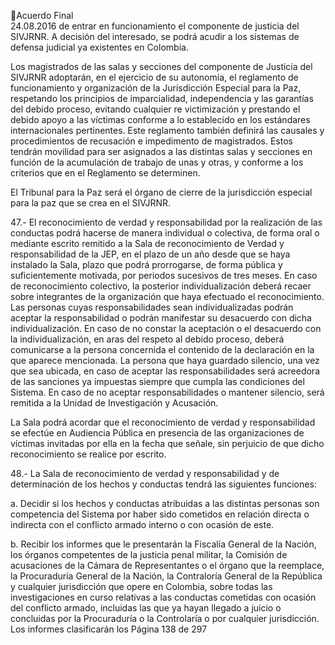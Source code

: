 Acuerdo Final  
24.08.2016 
de entrar en funcionamiento el componente de justicia del SIVJRNR. A decisión del interesado, se podrá 
acudir a los sistemas de defensa judicial ya existentes en Colombia. 
 
Los magistrados de las salas y secciones del componente de Justicia del SIVJRNR adoptarán, en el ejercicio 
de su autonomía, el reglamento de funcionamiento y organización de la Jurisdicción Especial para la Paz, 
respetando los principios de imparcialidad, independencia y las garantías del debido proceso, evitando 
cualquier re victimización y prestando el debido apoyo a las víctimas conforme a lo establecido en los 
estándares internacionales pertinentes. Este reglamento también definirá las causales y procedimientos 
de recusación e impedimento de magistrados. Estos tendrán movilidad para ser asignados a las distintas 
salas y secciones en función de la acumulación de trabajo de unas y otras, y conforme a los criterios que 
en el Reglamento se determinen.  
 
El Tribunal para la Paz será el órgano de cierre de la jurisdicción especial para la paz que se crea en el 
SIVJRNR.  
 
47.- El reconocimiento de verdad y responsabilidad por la realización de las conductas podrá hacerse de 
manera individual o colectiva, de forma oral o mediante escrito remitido a la Sala de reconocimiento de 
Verdad y responsabilidad de la JEP,  en el plazo de un año desde que se haya instalado la Sala, plazo que 
podrá prorrogarse, de forma pública y suficientemente motivada, por periodos sucesivos de tres meses. 
En caso de reconocimiento colectivo, la posterior individualización deberá recaer sobre integrantes de la 
organización  que  haya  efectuado  el  reconocimiento.  Las  personas  cuyas  responsabilidades  sean 
individualizadas  podrán  aceptar  la  responsabilidad  o  podrán  manifestar  su  desacuerdo  con  dicha 
individualización. En caso de no constar la aceptación o el desacuerdo con la individualización, en aras del 
respeto al debido proceso, deberá comunicarse a la persona concernida el contenido de la declaración en 
la que aparece mencionada. La persona que haya guardado silencio, una vez que sea ubicada, en caso de 
aceptar  las  responsabilidades  será  acreedora  de  las  sanciones  ya  impuestas  siempre  que  cumpla  las 
condiciones del Sistema. En caso de no aceptar responsabilidades o mantener silencio, será remitida a la 
Unidad de Investigación y Acusación. 
 
La Sala podrá acordar que el reconocimiento de verdad y responsabilidad se efectúe en Audiencia Pública 
en presencia de las organizaciones de víctimas invitadas por ella en la fecha que señale, sin perjuicio de 
que dicho reconocimiento se realice por escrito.  
 
48.- La Sala de reconocimiento de verdad y responsabilidad y de determinación de los hechos y conductas 
tendrá las siguientes funciones:  
 
a. Decidir si los hechos y conductas atribuidas a las distintas personas son competencia del 
Sistema por haber sido cometidos en relación directa o indirecta con el conflicto armado 
interno o con ocasión de este. 
 
b. Recibir  los  informes  que  le  presentarán  la  Fiscalía  General  de  la  Nación,  los  órganos 
competentes  de  la  justicia  penal  militar,  la  Comisión  de  acusaciones  de  la  Cámara  de 
Representantes o el órgano que la reemplace, la Procuraduría General de la Nación, la 
Contraloría General de la República y cualquier jurisdicción que opere en Colombia, sobre 
todas  las  investigaciones  en  curso  relativas  a  las  conductas  cometidas  con  ocasión  del 
conflicto  armado,  incluidas  las  que  ya  hayan  llegado  a  juicio  o  concluidas  por  la 
Procuraduría  o  la  Controlaría  o  por  cualquier  jurisdicción.  Los  informes  clasificarán  los 
Página 138 de 297 
 


